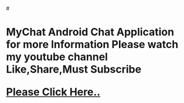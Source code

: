 #<h1 color="cyan"> MyChat
Android Chat Application
for more Information Please watch my youtube channel 
Like,Share,Must Subscribe


<a href="https://www.youtube.com/channel/UCpA7O-pLe7iOUvNxNKBV8Qw/videos?view_as=subscriber">Please Click Here..</a>
